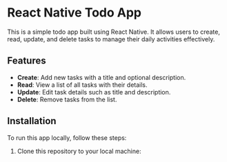 # React Native Todo App

This is a simple todo app built using React Native. It allows users to create, read, update, and delete tasks to manage their daily activities effectively.

## Features

- **Create**: Add new tasks with a title and optional description.
- **Read**: View a list of all tasks with their details.
- **Update**: Edit task details such as title and description.
- **Delete**: Remove tasks from the list.

## Installation

To run this app locally, follow these steps:

1. Clone this repository to your local machine:

